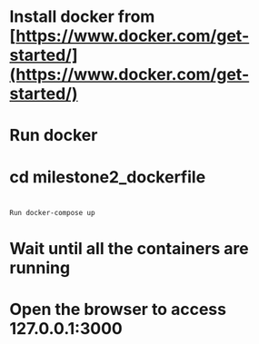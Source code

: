 # Install docker from [https://www.docker.com/get-started/](https://www.docker.com/get-started/)

# Run docker

# cd milestone2_dockerfile

# 
```
Run docker-compose up
```

# Wait until all the containers are running

# Open the browser to access 127.0.0.1:3000

